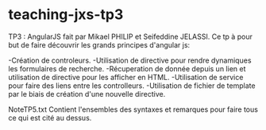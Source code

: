 # teaching-jxs-tp3
TP3 : AngularJS fait par Mikael PHILIP et Seifeddine JELASSI. Ce tp à pour but de faire découvrir les grands principes d'angular js:

-Création de controleurs.
-Utilisation de directive pour rendre dynamiques les formulaires de recherche.
-Récuperation de donnée depuis un lien et utilisation de directive pour les afficher en HTML.
-Utilisation de service pour faire des liens entre les controlleurs.
-Utilisation de fichier de template par le biais de création d'une nouvelle directive.

NoteTP5.txt Contient l'ensembles des syntaxes et remarques pour faire tous ce qui est cité au dessus.